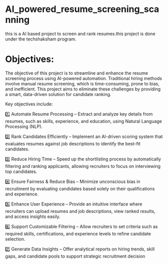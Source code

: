 # AI_powered_resume_screening_scanning
this is a AI based project to screen and rank resumes.this project is done under the techshaksham program.

# Objectives:
The objective of this project is to streamline and enhance the resume screening process using AI-powered automation. Traditional hiring methods involve manual resume screening, which is time-consuming, prone to bias, and inefficient. This project aims to eliminate these challenges by providing a smart, data-driven solution for candidate ranking.

Key objectives include:

1️⃣ Automate Resume Processing – Extract and analyze key details from resumes, such as skills, experience, and education, using Natural Language Processing (NLP).

2️⃣ Rank Candidates Efficiently – Implement an AI-driven scoring system that evaluates resumes against job descriptions to identify the best-fit candidates.

3️⃣ Reduce Hiring Time – Speed up the shortlisting process by automatically filtering and ranking applicants, allowing recruiters to focus on interviewing top candidates.

4️⃣ Ensure Fairness & Reduce Bias – Minimize unconscious bias in recruitment by evaluating candidates based solely on their qualifications and experience.

5️⃣ Enhance User Experience – Provide an intuitive interface where recruiters can upload resumes and job descriptions, view ranked results, and access insights easily.

6️⃣ Support Customizable Filtering – Allow recruiters to set criteria such as required skills, certifications, and experience levels to refine candidate selection.

7️⃣ Generate Data Insights – Offer analytical reports on hiring trends, skill gaps, and candidate pools to support strategic recruitment decision
